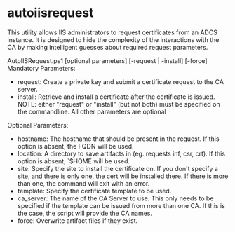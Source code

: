 # autoiisrequest

This utility allows IIS administrators to request certificates from an ADCS instance. It is designed to hide the complexity of the interactions with the CA by making intelligent guesses about required request parameters.

AutoIISRequest.ps1 [optional parameters] [-request | -install] [-force]
Mandatory Parameters:
* request: Create a private key and submit a certificate request to the CA server.
* install: Retrieve and install a certificate after the certificate is issued.
NOTE: either "request" or "install" (but not both) must be specified on the commandline. All other parameters are optional

Optional Parameters:
* hostname: The hostname that should be present in the request. If this option is absent, the FQDN will be used.
* location: A directory to save artifacts in (eg. requests inf, csr, crt). If this option is absent, `$HOME will be used.
* site: Specify the site to install the certificate on. If you don't specify a site, and there is only one, the cert will be installed there. If there is more than one, the command will exit with an error.
* template: Specify the certificate template to be used.
* ca_server: The name of the CA Server to use. This only needs to be specified if the template can be issued from more than one CA. If this is the case, the script will provide the CA names.
* force: Overwrite artifact files if they exist.
